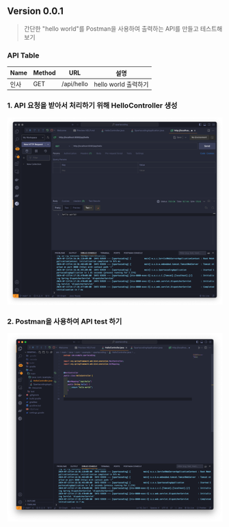 ## Version 0.0.1
> 간단한 "hello world"를 Postman을 사용하여 출력하는 API를 만들고 테스트해보기

### API Table
|Name|Method|URL|설명|
|----------|----------|----------|----------|
|인사|GET|/api/hello|hello world 출력하기|

### 1. API 요청을 받아서 처리하기 위해 HelloController 생성
![스크린샷](./IMG/0.0.1_(1).png)

### 2. Postman을 사용하여 API test 하기
![스크린샷](./IMG/0.0.1_(2).png)